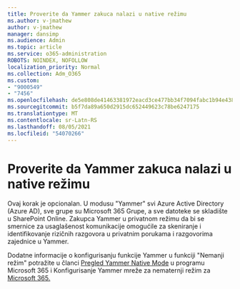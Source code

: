 ```yaml
---
title: Proverite da Yammer zakuca nalazi u native režimu
ms.author: v-jmathew
author: v-jmathew
manager: dansimp
ms.audience: Admin
ms.topic: article
ms.service: o365-administration
ROBOTS: NOINDEX, NOFOLLOW
localization_priority: Normal
ms.collection: Adm_O365
ms.custom:
- "9000549"
- "7456"
ms.openlocfilehash: de5e808de41463381972eacd3ce477bb34f7094fabc1b94e438964c350a78c0e
ms.sourcegitcommit: b5f7da89a650d2915dc652449623c78be6247175
ms.translationtype: MT
ms.contentlocale: sr-Latn-RS
ms.lasthandoff: 08/05/2021
ms.locfileid: "54070266"
---
```

# <a name="verify-your-yammer-tenant-is-in-native-mode"></a>Proverite da Yammer zakuca nalazi u native režimu

Ovaj korak je opcionalan. U modusu "Yammer" svi Azure Active Directory (Azure AD), sve grupe su Microsoft 365 Grupe, a sve datoteke se skladište u SharePoint Online. Zakupca Yammer u privatnom režimu da bi se smernice za usaglašenost komunikacije omogućile za skeniranje i identifikovanje rizičnih razgovora u privatnim porukama i razgovorima zajednice u Yammer.  
  
Dodatne informacije o konfigurisanju funkcije Yammer u funkciji "Nemanji režim" potražite u članci [Pregled Yammer Native Mode](https://go.microsoft.com/fwlink/?linkid=2129829) u programu Microsoft 365 i Konfigurisanje Yammer mreže za nematernji režim za [Microsoft 365.](https://go.microsoft.com/fwlink/?linkid=2129772)
